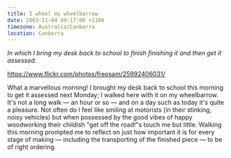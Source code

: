 ```yaml
---
title: I wheel my wheelbarrow
date: 2003-11-04 09:17:00 +1100
timezone: Australia/Canberra
location: Canberra
---
```

_In which I bring my desk back to school to finish finishing it and then get it assessed._

https://www.flickr.com/photos/freosam/25992406031/

What a marvellous morning!
I brought my desk back to school this morning to get it assessed next Monday;
I walked here with it on my wheelbarrow.
It's not a long walk — an hour or so — and on a day such as today it's quite a pleasure.
Not often do I feel like smiling at motorists (in their stinking, noisy vehicles)
but when possessed by the good vibes of happy woodworking their childish "get off the road!"s touch me but little.
Walking this morning prompted me to reflect on just how important it is for every stage of making
— including the transporting of the finished piece — to be of right ordering.
